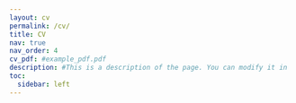 ```yaml
---
layout: cv
permalink: /cv/
title: CV
nav: true
nav_order: 4
cv_pdf: #example_pdf.pdf
description: #This is a description of the page. You can modify it in 'pages/_cv.md'. You can also change or remove the top pdf download button.
toc:
  sidebar: left
---
```

